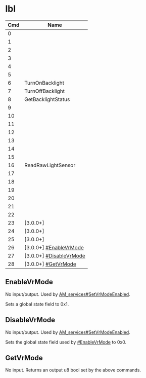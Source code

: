 # lbl

| Cmd | Name                                                    |
| --- | ------------------------------------------------------- |
| 0   |                                                         |
| 1   |                                                         |
| 2   |                                                         |
| 3   |                                                         |
| 4   |                                                         |
| 5   |                                                         |
| 6   | TurnOnBacklight                                         |
| 7   | TurnOffBacklight                                        |
| 8   | GetBacklightStatus                                      |
| 9   |                                                         |
| 10  |                                                         |
| 11  |                                                         |
| 12  |                                                         |
| 13  |                                                         |
| 14  |                                                         |
| 15  |                                                         |
| 16  | ReadRawLightSensor                                      |
| 17  |                                                         |
| 18  |                                                         |
| 19  |                                                         |
| 20  |                                                         |
| 21  |                                                         |
| 22  |                                                         |
| 23  | \[3.0.0+\]                                              |
| 24  | \[3.0.0+\]                                              |
| 25  | \[3.0.0+\]                                              |
| 26  | \[3.0.0+\] [\#EnableVrMode](#EnableVrMode "wikilink")   |
| 27  | \[3.0.0+\] [\#DisableVrMode](#DisableVrMode "wikilink") |
| 28  | \[3.0.0+\] [\#GetVrMode](#GetVrMode "wikilink")         |

## EnableVrMode

No input/output. Used by
[AM\_services\#SetVrModeEnabled](AM%20services#SetVrModeEnabled.md##SetVrModeEnabled "wikilink").

Sets a global state field to 0x1.

## DisableVrMode

No input/output. Used by
[AM\_services\#SetVrModeEnabled](AM%20services#SetVrModeEnabled.md##SetVrModeEnabled "wikilink").

Sets the global state field used by
[\#EnableVrMode](#EnableVrMode "wikilink") to 0x0.

## GetVrMode

No input. Returns an output u8 bool set by the above commands.

